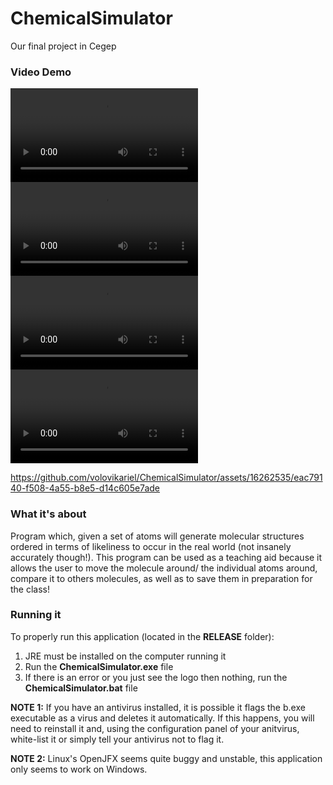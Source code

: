 # ChemicalSimulator
Our final project in Cegep

### Video Demo

![](https://raw.githubusercontent.com/volovikariel/ChemicalSimulator/master/ChemicalSimulatorDemo.mkv)
![](https://raw.githubusercontent.com/volovikariel/ChemicalSimulator/master/ChemicalSimulatorDemo2.mp4)
![](ChemicalSimulatorDemo.mkv)
![](ChemicalSimulatorDemo2.mp4)

https://github.com/volovikariel/ChemicalSimulator/assets/16262535/eac79140-f508-4a55-b8e5-d14c605e7ade

### What it's about
Program which, given a set of atoms will generate molecular structures ordered in terms of likeliness to occur in the real world (not insanely accurately though!). This program can be used as a teaching aid because it allows the user to move the molecule around/ the individual atoms around, compare it to others molecules, as well as to save them in preparation for the class!

### Running it
To properly run this application (located in the **RELEASE** folder):
1. JRE must be installed on the computer running it
2. Run the **ChemicalSimulator.exe** file
3. If there is an error or you just see the logo then nothing, run the **ChemicalSimulator.bat** file

**NOTE 1:** If you have an antivirus installed, it is possible it flags the b.exe executable as a virus and deletes it automatically. If this happens, you will need to reinstall it and, using the configuration panel of your anitvirus, white-list it or simply tell your antivirus not to flag it.

**NOTE 2:** Linux's OpenJFX seems quite buggy and unstable, this application only seems to work on Windows.
